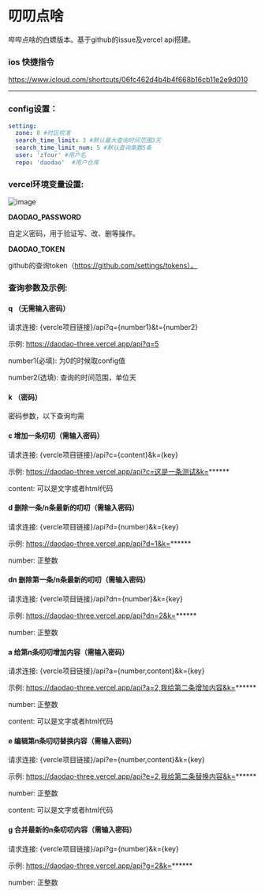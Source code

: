 # 叨叨点啥
哔哔点啥的白嫖版本。基于github的issue及vercel api搭建。

### ios 快捷指令 
https://www.icloud.com/shortcuts/06fc462d4b4b4f668b16cb11e2e9d010
___

### config设置：
```yml
setting:
  zone: 8 #时区校准
  search_time_limit: 3 #默认最大查询时间范围3天
  search_time_limit_num: 5 #默认查询条数5条
  user: 'zfour' #用户名
  repo: 'daodao'  #用户仓库
```

### vercel环境变量设置:

![image](https://user-images.githubusercontent.com/19563906/112720871-ddaee080-8f3b-11eb-92ea-a5c567eb2293.png)

<b>DAODAO_PASSWORD</b> 

自定义密码，用于验证写、改、删等操作。<br>

<b>DAODAO_TOKEN</b> 

github的查询token（https://github.com/settings/tokens）。

### 查询参数及示例:

#### q （无需输入密码）

请求连接: {vercle项目链接}/api?q={number1}&t={number2}

示例: https://daodao-three.vercel.app/api?q=5

number1(必填): 为0的时候取config值

number2(选填): 查询的时间范围，单位天

#### k （密码）
密码参数，以下查询均需

#### c 增加一条叨叨（需输入密码）
请求连接: {vercle项目链接}/api?c={content}&k={key}

示例: https://daodao-three.vercel.app/api?c=这是一条测试&k=******

content: 可以是文字或者html代码

#### d 删除一条/n条最新的叨叨（需输入密码）
请求连接: {vercle项目链接}/api?d={number}&k={key}

示例: https://daodao-three.vercel.app/api?d=1&k=******

number: 正整数

#### dn 删除第一条/n条最新的叨叨（需输入密码）
请求连接: {vercle项目链接}/api?dn={number}&k={key}

示例: https://daodao-three.vercel.app/api?dn=2&k=******

number: 正整数

#### a 给第n条叨叨增加内容（需输入密码）
请求连接: {vercle项目链接}/api?a={number,content}&k={key}

示例: https://daodao-three.vercel.app/api?a=2,我给第二条增加内容&k=******

number: 正整数

content: 可以是文字或者html代码

#### e 编辑第n条叨叨替换内容（需输入密码）
请求连接: {vercle项目链接}/api?e={number,content}&k={key}

示例: https://daodao-three.vercel.app/api?e=2,我给第二条替换内容&k=******

number: 正整数

content: 可以是文字或者html代码


#### g 合并最新的n条叨叨内容（需输入密码）
请求连接: {vercle项目链接}/api?g={number}&k={key}

示例: https://daodao-three.vercel.app/api?g=2&k=******

number: 正整数









